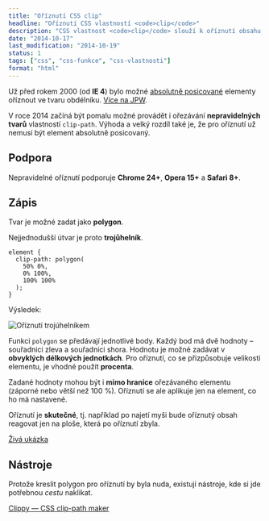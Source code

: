 ```yaml
---
title: "Oříznutí CSS clip"
headline: "Oříznutí CSS vlastností <code>clip</code>"
description: "CSS vlastnost <code>clip</code> slouží k oříznutí obsahu elementu."
date: "2014-10-17"
last_modification: "2014-10-19"
status: 1
tags: ["css", "css-funkce", "css-vlastnosti"]
format: "html"
---
```


<p>Už před rokem 2000 (od <b>IE 4</b>) bylo možné <a href="/position#absolute">absolutně posicované</a> elementy oříznout ve tvaru obdélníku. <a href="http://www.jakpsatweb.cz/css/clip.html">Více na JPW</a>.</p>

<p>V roce 2014 začíná být pomalu možné provádět i ořezávání <b>nepravidelných tvarů</b> vlastností <code>clip-path</code>. Výhoda a velký rozdíl také je, že pro oříznutí už nemusí být element absolutně posicovaný.</p>



<h2 id="podpora">Podpora</h2>

<p>Nepravidelné oříznutí podporuje <b>Chrome 24+</b>, <b>Opera 15+</b> a <b>Safari 8+</b>.</p>




<h2 id="zapis">Zápis</h2>

<p>Tvar je možné zadat jako <b>polygon</b>.</p>

<p>Nejjednodušší útvar je proto <b>trojůhelník</b>.</p>

<pre><code>element {
  clip-path: polygon(
    50% 0%, 
    0% 100%, 
    100% 100%
  );
}</code></pre>

<p>Výsledek:</p>

<p><img src="/files/clip/polygon.png" alt="Oříznutí trojúhelníkem" class="border"></p>

<p>Funkci <code>polygon</code> se předávají jednotlivé body. Každý bod má dvě hodnoty – souřadnici zleva a souřadnici shora. Hodnotu je možné zadávat v <b>obvyklých délkových jednotkách</b>. Pro oříznutí, co se přizpůsobuje velikosti elementu, je vhodné použít <b>procenta</b>.</p>


<p>Zadané hodnoty mohou být i <b>mimo hranice</b> ořezávaného elementu (záporné nebo větší než 100 %). Oříznutí se ale aplikuje jen na element, co ho má nastavené.</p>

<p>Oříznutí je <b>skutečné</b>, tj. například po najetí myši bude oříznutý obsah reagovat jen na ploše, která po oříznutí zbyla.</p>

<p><a href="https://kod.djpw.cz/xpgb">Živá ukázka</a></p>


<h2 id="nastroje">Nástroje</h2>

<p>Protože kreslit polygon pro oříznutí by byla nuda, existují nástroje, kde si jde potřebnou <i>cestu</i> naklikat.</p>

<a class="button" href="http://bennettfeely.com/clippy/">Clippy — CSS clip-path maker</a>


